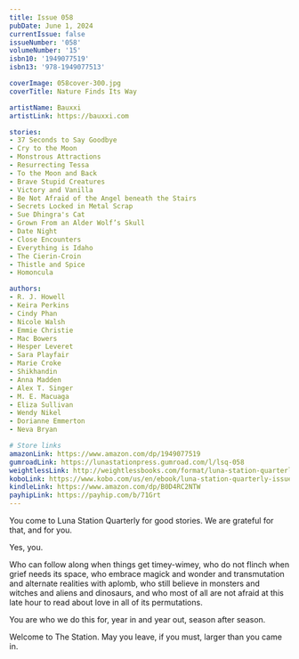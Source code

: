 ```yaml
---
title: Issue 058
pubDate: June 1, 2024
currentIssue: false
issueNumber: '058'
volumeNumber: '15' 
isbn10: '1949077519'
isbn13: '978-1949077513'

coverImage: 058cover-300.jpg
coverTitle: Nature Finds Its Way

artistName: Bauxxi 
artistLink: https://bauxxi.com

stories: 
- 37 Seconds to Say Goodbye
- Cry to the Moon
- Monstrous Attractions
- Resurrecting Tessa
- To the Moon and Back
- Brave Stupid Creatures
- Victory and Vanilla
- Be Not Afraid of the Angel beneath the Stairs
- Secrets Locked in Metal Scrap
- Sue Dhingra's Cat
- Grown From an Alder Wolf’s Skull
- Date Night
- Close Encounters
- Everything is Idaho
- The Cierin-Croin
- Thistle and Spice
- Homoncula

authors: 
- R. J. Howell
- Keira Perkins
- Cindy Phan
- Nicole Walsh
- Emmie Christie
- Mac Bowers
- Hesper Leveret
- Sara Playfair
- Marie Croke
- Shikhandin
- Anna Madden
- Alex T. Singer
- M. E. Macuaga
- Eliza Sullivan
- Wendy Nikel
- Dorianne Emmerton
- Neva Bryan

# Store links
amazonLink: https://www.amazon.com/dp/1949077519
gumroadLink: https://lunastationpress.gumroad.com/l/lsq-058
weightlessLink: http://weightlessbooks.com/format/luna-station-quarterly-issue-58
koboLink: https://www.kobo.com/us/en/ebook/luna-station-quarterly-issue-058
kindleLink: https://www.amazon.com/dp/B0D4RC2NTW
payhipLink: https://payhip.com/b/71Grt
---
```

You come to Luna Station Quarterly for good stories. We are grateful for that, and for you.

Yes, you.

Who can follow along when things get timey-wimey, who do not flinch when grief needs its space, who embrace magick and wonder and transmutation and alternate realities with aplomb, who still believe in monsters and witches and aliens and dinosaurs, and who most of all are not afraid at this late hour to read about love in all of its permutations.

You are who we do this for, year in and year out, season after season.

Welcome to The Station. May you leave, if you must, larger than you came in.